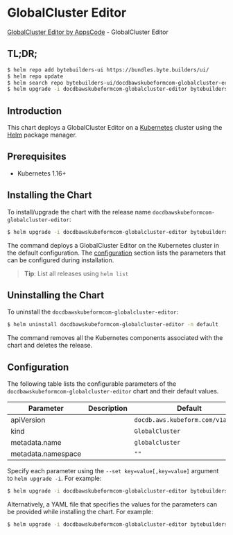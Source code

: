 # GlobalCluster Editor

[GlobalCluster Editor by AppsCode](https://byte.builders) - GlobalCluster Editor

## TL;DR;

```bash
$ helm repo add bytebuilders-ui https://bundles.byte.builders/ui/
$ helm repo update
$ helm search repo bytebuilders-ui/docdbawskubeformcom-globalcluster-editor --version=v0.4.16
$ helm upgrade -i docdbawskubeformcom-globalcluster-editor bytebuilders-ui/docdbawskubeformcom-globalcluster-editor -n default --create-namespace --version=v0.4.16
```

## Introduction

This chart deploys a GlobalCluster Editor on a [Kubernetes](http://kubernetes.io) cluster using the [Helm](https://helm.sh) package manager.

## Prerequisites

- Kubernetes 1.16+

## Installing the Chart

To install/upgrade the chart with the release name `docdbawskubeformcom-globalcluster-editor`:

```bash
$ helm upgrade -i docdbawskubeformcom-globalcluster-editor bytebuilders-ui/docdbawskubeformcom-globalcluster-editor -n default --create-namespace --version=v0.4.16
```

The command deploys a GlobalCluster Editor on the Kubernetes cluster in the default configuration. The [configuration](#configuration) section lists the parameters that can be configured during installation.

> **Tip**: List all releases using `helm list`

## Uninstalling the Chart

To uninstall the `docdbawskubeformcom-globalcluster-editor`:

```bash
$ helm uninstall docdbawskubeformcom-globalcluster-editor -n default
```

The command removes all the Kubernetes components associated with the chart and deletes the release.

## Configuration

The following table lists the configurable parameters of the `docdbawskubeformcom-globalcluster-editor` chart and their default values.

|     Parameter      | Description |                   Default                    |
|--------------------|-------------|----------------------------------------------|
| apiVersion         |             | <code>docdb.aws.kubeform.com/v1alpha1</code> |
| kind               |             | <code>GlobalCluster</code>                   |
| metadata.name      |             | <code>globalcluster</code>                   |
| metadata.namespace |             | <code>""</code>                              |


Specify each parameter using the `--set key=value[,key=value]` argument to `helm upgrade -i`. For example:

```bash
$ helm upgrade -i docdbawskubeformcom-globalcluster-editor bytebuilders-ui/docdbawskubeformcom-globalcluster-editor -n default --create-namespace --version=v0.4.16 --set apiVersion=docdb.aws.kubeform.com/v1alpha1
```

Alternatively, a YAML file that specifies the values for the parameters can be provided while
installing the chart. For example:

```bash
$ helm upgrade -i docdbawskubeformcom-globalcluster-editor bytebuilders-ui/docdbawskubeformcom-globalcluster-editor -n default --create-namespace --version=v0.4.16 --values values.yaml
```
